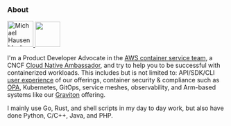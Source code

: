 ### About

<a href="https://dev.to/mhausenblas">
  <img src="https://d2fltix0v2e0sb.cloudfront.net/dev-badge.svg" alt="Michael Hausenblas's DEV Profile" height="60">
</a> 
<a href="https://stackoverflow.com/users/396567/michael-hausenblas"><img src="https://stackoverflow.com/users/flair/396567.png" height="58"></a>

I'm a Product Developer Advocate in the [AWS container service team](https://aws.amazon.com/containers/), a CNCF [Cloud Native Ambassador](https://www.cncf.io/people/ambassadors/), and try to help you to be successful with containerized workloads. This includes but is not limited to: API/SDK/CLI [user experience](https://ux.aws-cloud.dev/) of our offerings, container security & compliance such as [OPA](https://www.openpolicyagent.org/), Kubernetes, GitOps, service meshes, observability, and Arm-based systems like our [Graviton](https://aws.amazon.com/ec2/graviton/) offering.

I mainly use Go, Rust, and shell scripts in my day to day work, but also have done Python, C/C++, Java, and PHP.


